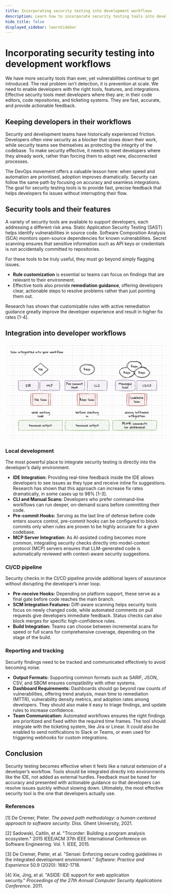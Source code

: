 ```yaml
---
title: Incorporating security testing into development workflows
description: Learn how to incorporate security testing tools into development workflows
hide_title: false
displayed_sidebar: learnSidebar
---
```


# Incorporating security testing into development workflows

We have more security tools than ever, yet vulnerabilities continue to get introduced. The real problem isn’t detection, it is prevention at scale. We need to enable developers with the right tools, features, and integrations. Effective security tools meet developers where they are; in their code editors, code repositories, and ticketing systems. They are fast, accurate, and provide actionable feedback.

## Keeping developers in their workflows

Security and development teams have historically experienced friction. Developers often view security as a blocker that slows down their work, while security teams see themselves as protecting the integrity of the codebase. To make security effective, it needs to meet developers where they already work, rather than forcing them to adopt new, disconnected processes.

The DevOps movement offers a valuable lesson here: when speed and automation are prioritised, adoption improves dramatically. Security can follow the same path by focusing on accuracy and seamless integrations. The goal for security testing tools is to provide fast, precise feedback that helps developers fix issues without interrupting their flow.

## Security tools and their features

A variety of security tools are available to support developers, each addressing a different risk area. Static Application Security Testing (SAST) helps identify vulnerabilities in source code. Software Composition Analysis (SCA) monitors open-source dependencies for known vulnerabilities. Secret scanning ensures that sensitive information such as API keys or credentials is not accidentally committed to repositories.

For these tools to be truly useful, they must go beyond simply flagging issues. 

- **Rule customization** is essential so teams can focus on findings that are relevant to their environment.
- Effective tools also provide **remediation guidance**, offering developers clear, actionable steps to resolve problems rather than just pointing them out.

Research has shown that customizable rules with active remediation guidance greatly improve the developer experience and result in higher fix rates [1-4].

## Integration into developer workflows

![Testing Diagram](./assets/workflow.png)

### Local development

The most powerful place to integrate security testing is directly into the developer’s daily environment.

- **IDE Integration:** Providing real-time feedback inside the IDE allows developers to see issues as they type and receive inline fix suggestions. Research has shown that this approach can increase fix rates dramatically, in some cases up to 98% [1-3].
- **CLI and Manual Scans:** Developers who prefer command-line workflows can run deeper, on-demand scans before committing their code.
- **Pre-commit Hooks:** Serving as the last line of defense before code enters source control, pre-commit hooks can be configured to block commits only when rules are proven to be highly accurate for a given codebase.
- **MCP Server Integration:** As AI-assisted coding becomes more common, integrating security checks directly into model-context protocol (MCP) servers ensures that LLM-generated code is automatically reviewed with context-aware security suggestions.

### CI/CD pipeline

Security checks in the CI/CD pipeline provide additional layers of assurance without disrupting the developer’s inner loop.

- **Pre-receive Hooks:** Depending on platform support, these serve as a final gate before code reaches the main branch.
- **SCM Integration Features:** Diff-aware scanning helps security tools focus on newly changed code, while automated comments on pull requests give developers immediate feedback. Status checks can also block merges for specific high-confidence rules.
- **Build Integration:** Teams can choose between incremental scans for speed or full scans for comprehensive coverage, depending on the stage of the build.

### Reporting and tracking

Security findings need to be tracked and communicated effectively to avoid becoming noise.

- **Output Formats:** Supporting common formats such as SARIF, JSON, CSV, and SBOM ensures compatibility with other systems.
- **Dashboard Requirements:** Dashboards should go beyond raw counts of vulnerabilities, offering trend analysis, mean time to remediation (MTTR), vulnerability density metrics, and adoption rates among developers. They should also make it easy to triage findings, and update rules to increase confidence.
- **Team Communication:** Automated workflows ensures the right findings are prioritized and fixed within the required time frames. The tool should integrate with the ticketing system, like Jira or Linear. It could also be enabled to send notifications to Slack or Teams, or even used for triggering webhooks for custom integrations.

## Conclusion

Security testing becomes effective when it feels like a natural extension of a developer’s workflow. Tools should be integrated directly into environments like the IDE, not added as external hurdles. Feedback must be tuned for accuracy and presented with actionable guidance so that developers can resolve issues quickly without slowing down. Ultimately, the most effective security tool is the one that developers actually use.

### References

[1] De Cremer, Pieter. *The paved path methodology: a human-centered approach to software security*. Diss. Ghent University, 2021.

[2] Sadowski, Caitlin, et al. "Tricorder: Building a program analysis ecosystem." 2015 IEEE/ACM 37th IEEE International Conference on Software Engineering. Vol. 1. IEEE, 2015.

[3] De Cremer, Pieter, et al. "Sensei: Enforcing secure coding guidelines in the integrated development environment." *Software: Practice and Experience* 50.9 (2020): 1682-1718.

[4] Xie, Jing, et al. "ASIDE: IDE support for web application security." *Proceedings of the 27th Annual Computer Security Applications Conference*. 2011.